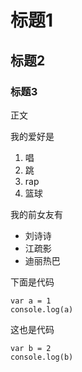# 标题1

## 标题2

### 标题3

正文

我的爱好是

1. 唱
2. 跳
3. rap
4. 篮球

我的前女友有

* 刘诗诗
* 江疏影
* 迪丽热巴

下面是代码

    var a = 1
    console.log(a)

这也是代码
```
var b = 2
console.log(b)
```
      
